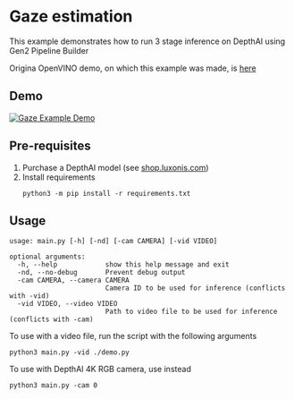 # Gaze estimation

This example demonstrates how to run 3 stage inference on DepthAI using Gen2 Pipeline Builder

Origina OpenVINO demo, on which this example was made, is [here](https://github.com/LCTyrell/Gaze_pointer_controller)

## Demo

[![Gaze Example Demo](https://user-images.githubusercontent.com/5244214/96713680-426c7a80-13a1-11eb-81e6-238e3decb7be.gif)](https://www.youtube.com/watch?v=OzgK5-APxBU)



## Pre-requisites

1. Purchase a DepthAI model (see [shop.luxonis.com](https://shop.luxonis.com/))
2. Install requirements
   ```
   python3 -m pip install -r requirements.txt
   ```

## Usage

```
usage: main.py [-h] [-nd] [-cam CAMERA] [-vid VIDEO]

optional arguments:
  -h, --help            show this help message and exit
  -nd, --no-debug       Prevent debug output
  -cam CAMERA, --camera CAMERA
                        Camera ID to be used for inference (conflicts with -vid)
  -vid VIDEO, --video VIDEO
                        Path to video file to be used for inference (conflicts with -cam)
```

To use with a video file, run the script with the following arguments

```
python3 main.py -vid ./demo.py
```

To use with DepthAI 4K RGB camera, use instead

```
python3 main.py -cam 0
``` 
